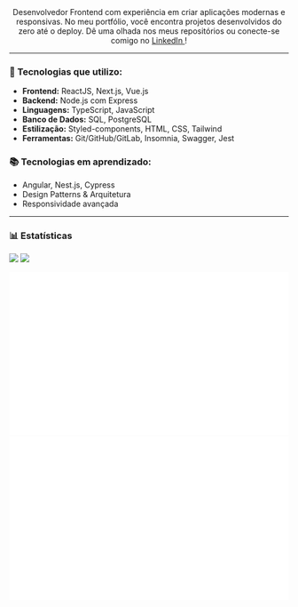<div align="center">
Desenvolvedor Frontend com experiência em criar aplicações modernas e responsivas. No meu portfólio, você encontra projetos desenvolvidos do zero até o deploy. Dê uma olhada nos meus repositórios ou conecte-se comigo no <a href="https://www.linkedin.com/in/alex-yudi/" target="_blank"> LinkedIn </a>!
</div>

---

### 🚀 Tecnologias que utilizo:

- **Frontend:** ReactJS, Next.js, Vue.js
- **Backend:** Node.js com Express
- **Linguagens:** TypeScript, JavaScript
- **Banco de Dados:** SQL, PostgreSQL
- **Estilização:** Styled-components, HTML, CSS, Tailwind
- **Ferramentas:** Git/GitHub/GitLab, Insomnia, Swagger, Jest

### 📚 Tecnologias em aprendizado:

- Angular, Nest.js, Cypress
- Design Patterns & Arquitetura
- Responsividade avançada

---

### 📊 Estatísticas

![](https://komarev.com/ghpvc/?username=alex-yudi) ![](https://wakatime.com/badge/user/2b7daf4e-301b-4513-8851-88e73f7aa6b1.svg)

![](https://raw.githubusercontent.com/alex-yudi/github-stats/master/generated/overview.svg#gh-dark-mode-only)
![](https://raw.githubusercontent.com/alex-yudi/github-stats/master/generated/languages.svg#gh-dark-mode-only)


